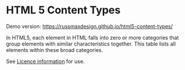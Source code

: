 # HTML 5 Content Types

Demo version: https://russmaxdesign.github.io/html5-content-types/

In HTML5, each element in HTML falls into zero or more categories that group elements with similar characteristics together. This table lists all elements within these broad categories.

See [Licence information](LICENCE) for use.
